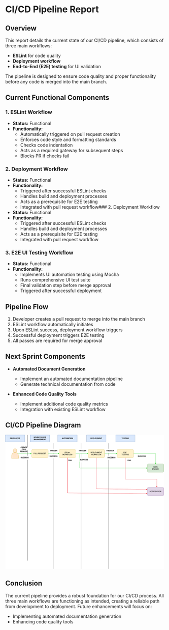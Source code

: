 # CI/CD Pipeline Report
## Overview

This report details the current state of our CI/CD pipeline, which consists of three main workflows:

- **ESLint** for code quality
- **Deployment workflow**
- **End-to-End (E2E) testing** for UI validation

The pipeline is designed to ensure code quality and proper functionality before any code is merged into the main branch.

## Current Functional Components

### 1. ESLint Workflow
- **Status:** Functional
- **Functionality:**
  - Automatically triggered on pull request creation
  - Enforces code style and formatting standards
  - Checks code indentation
  - Acts as a required gateway for subsequent steps
  - Blocks PR if checks fail

### 2. Deployment Workflow
- **Status:** Functional
- **Functionality:**
  - Triggered after successful ESLint checks
  - Handles build and deployment processes
  - Acts as a prerequisite for E2E testing
  - Integrated with pull request workflow### 2. Deployment Workflow
- **Status:** Functional
- **Functionality:**
  - Triggered after successful ESLint checks
  - Handles build and deployment processes
  - Acts as a prerequisite for E2E testing
  - Integrated with pull request workflow

### 3. E2E UI Testing Workflow
- **Status:** Functional
- **Functionality:**
  - Implements UI automation testing using Mocha
  - Runs comprehensive UI test suite
  - Final validation step before merge approval
  - Triggered after successful deployment

## Pipeline Flow

1. Developer creates a pull request to merge into the main branch
2. ESLint workflow automatically initiates
3. Upon ESLint success, deployment workflow triggers
4. Successful deployment triggers E2E testing
5. All passes are required for merge approval

## Next Sprint Components

- **Automated Document Generation**
  - Implement an automated documentation pipeline
  - Generate technical documentation from code

- **Enhanced Code Quality Tools**
  - Implement additional code quality metrics
  - Integration with existing ESLint workflow

## CI/CD Pipeline Diagram
<img src= "CI_CD _Pipeline.drawio.png" width="500"/>

## Conclusion

The current pipeline provides a robust foundation for our CI/CD process. All three main workflows are functioning as intended, creating a reliable path from development to deployment. Future enhancements will focus on:

- Implementing automated documentation generation
- Enhancing code quality tools
